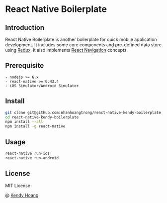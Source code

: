# React Native Boilerplate

## Introduction

React Native Boilerplate is another boilerplate for quick mobile application development. It includes some core components and pre-defined data store using [Redux]. It also implements [React Navigation] concepts.

## Prerequisite

```
- nodejs >= 6.x
- react-native >= 0.43.4
- iOS Simulator/Android Simulator
```

## Install

```sh
git clone git@github.com:nhanhoangtrong/react-native-kendy-boilerplate.git
cd react-native-kendy-boilerplate
npm install --all
npm install -g react-native
```

## Usage

```sh
react-native run-ios
react-native run-android
```

## License

MIT License

@ [Kendy Hoang](http://www.nhanhoang.com)

[Redux]: http://redux.js.org/
[React Navigation]: https://reactnavigation.org

